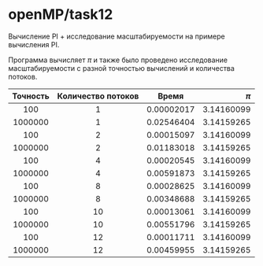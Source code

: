 # **openMP/task12** 
Вычисление PI + исследование масштабируемости на примере вычисления PI.

Программа вычисляет $\pi$ и также было проведено исследование масштабируемости с разной точностью вычислений и количества потоков.

| Точность | Количество потоков | Время | $\pi$ |
| :------: | :----------------: | :---: | ----: |
100|1|0.00002017|3.14160099
1000000|1|0.02546404|3.14159265
100|2|0.00015097|3.14160099
1000000|2|0.01183018|3.14159265
100|4|0.00020545|3.14160099
1000000|4|0.00591873|3.14159265
100|8|0.00028625|3.14160099
1000000|8|0.00348688|3.14159265
100|10|0.00013061|3.14160099
1000000|10|0.00551796|3.14159265
100|12|0.00011711|3.14160099
1000000|12|0.00459955|3.14159265
